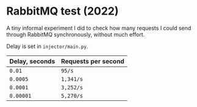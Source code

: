 # RabbitMQ test (2022)

A tiny informal experiment I did to check how many requests I could send through RabbitMQ synchronously,
without much effort.

Delay is set in `injector/main.py`.

| Delay, seconds | Requests per second |
|----------------|---------------------|
| `0.01`         | `95/s`              |
| `0.0005`       | `1,341/s`           |
| `0.0001`       | `3,252/s`           |
| `0.00001`      | `5,270/s`           |